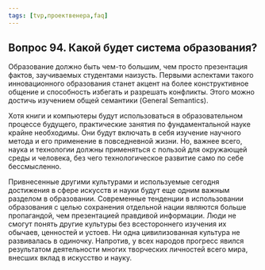```yaml
---
tags: [tvp,проектвенера,faq]
---
```

## Вопрос 94. Какой будет система образования?

Образование должно быть чем-то большим, чем просто презентация фактов, заучиваемых студентами наизусть. Первыми аспектами такого инновационного образования станет акцент на более конструктивное общение и способность избегать и разрешать конфликты. Этого можно достичь изучением общей семантики (General Semantics).

Хотя книги и компьютеры будут использоваться в образовательном процессе будущего, практические занятия по фундаментальной науке крайне необходимы. Они будут включать в себя изучение научного метода и его применение в повседневной жизни. Но, важнее всего, наука и технологии должны применяться с пользой для окружающей среды и человека, без чего технологическое развитие само по себе бессмысленно.

Привнесенные другими культурами и используемые сегодня достижения в сфере искусств и науки будут еще одним важным разделом в образовании. Современные тенденции в использовании образования с целью сохранения отдельной нации являются больше пропагандой, чем презентацией правдивой информации. Люди не смогут понять другие культуры без всестороннего изучения их обычаев, ценностей и устоев. Ни одна цивилизованная культура не развивалась в одиночку. Напротив, у всех народов прогресс явился результатом деятельности многих творческих личностей всего мира, внесших вклад в искусство и науку.